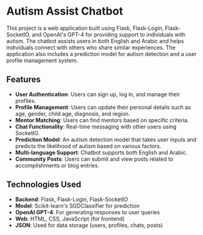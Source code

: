 # Autism Assist Chatbot

This project is a web application built using Flask, Flask-Login, Flask-SocketIO, and OpenAI's GPT-4 for providing support to individuals with autism. The chatbot assists users in both English and Arabic and helps individuals connect with others who share similar experiences. The application also includes a prediction model for autism detection and a user profile management system.

## Features

- **User Authentication**: Users can sign up, log in, and manage their profiles.
- **Profile Management**: Users can update their personal details such as age, gender, child age, diagnosis, and region.
- **Mentor Matching**: Users can find mentors based on specific criteria.
- **Chat Functionality**: Real-time messaging with other users using SocketIO.
- **Prediction Model**: An autism detection model that takes user inputs and predicts the likelihood of autism based on various factors.
- **Multi-language Support**: Chatbot supports both English and Arabic.
- **Community Posts**: Users can submit and view posts related to accomplishments or blog entries.

## Technologies Used

- **Backend**: Flask, Flask-Login, Flask-SocketIO
- **Model**: Scikit-learn's SGDClassifier for prediction
- **OpenAI GPT-4**: For generating responses to user queries
- **Web**: HTML, CSS, JavaScript (for frontend)
- **JSON**: Used for data storage (users, profiles, chats, posts)
